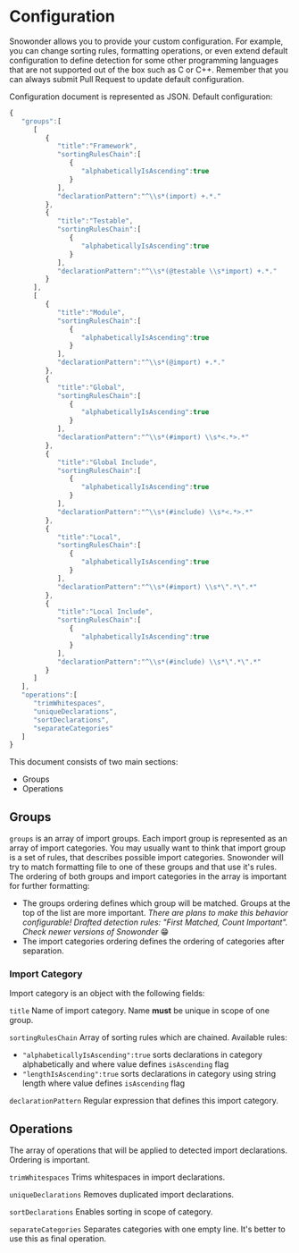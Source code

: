 #  Configuration

Snowonder allows you to provide your custom configuration. For example, you can change sorting rules, formatting operations, or even extend default configuration to define detection for some other programming languages that are not supported out of the box such as C or C++. Remember that you can always submit Pull Request to update default configuration.

Configuration document is represented as JSON. Default configuration:

```javascript
{
   "groups":[
      [
         {
            "title":"Framework",
            "sortingRulesChain":[
               {
                  "alphabeticallyIsAscending":true
               }
            ],
            "declarationPattern":"^\\s*(import) +.*."
         },
         {
            "title":"Testable",
            "sortingRulesChain":[
               {
                  "alphabeticallyIsAscending":true
               }
            ],
            "declarationPattern":"^\\s*(@testable \\s*import) +.*."
         }
      ],
      [
         {
            "title":"Module",
            "sortingRulesChain":[
               {
                  "alphabeticallyIsAscending":true
               }
            ],
            "declarationPattern":"^\\s*(@import) +.*."
         },
         {
            "title":"Global",
            "sortingRulesChain":[
               {
                  "alphabeticallyIsAscending":true
               }
            ],
            "declarationPattern":"^\\s*(#import) \\s*<.*>.*"
         },
         {
            "title":"Global Include",
            "sortingRulesChain":[
               {
                  "alphabeticallyIsAscending":true
               }
            ],
            "declarationPattern":"^\\s*(#include) \\s*<.*>.*"
         },
         {
            "title":"Local",
            "sortingRulesChain":[
               {
                  "alphabeticallyIsAscending":true
               }
            ],
            "declarationPattern":"^\\s*(#import) \\s*\".*\".*"
         },
         {
            "title":"Local Include",
            "sortingRulesChain":[
               {
                  "alphabeticallyIsAscending":true
               }
            ],
            "declarationPattern":"^\\s*(#include) \\s*\".*\".*"
         }
      ]
   ],
   "operations":[
      "trimWhitespaces",
      "uniqueDeclarations",
      "sortDeclarations",
      "separateCategories"
   ]
}
```

This document consists of two main sections:
* Groups
* Operations

## Groups

`groups` is an array of import groups. Each import group is represented as an array of import categories. You may usually want to think that import group is a set of rules, that describes possible import categories. Snowonder will try to match formatting file to one of these groups and that use it's rules. The ordering of both groups and import categories in the array is important for further formatting:
* The groups ordering defines which group will be matched. Groups at the top of the list are more important. *There are plans to make this behavior configurable! Drafted detection rules: "First Matched, Count Important". Check newer versions of Snowonder* 😁
* The import categories ordering defines the ordering of categories after separation.

### Import Category

Import category is an object with the following fields:

`title`
Name of import category. Name **must** be unique in scope of one group.

`sortingRulesChain`
Array of sorting rules which are chained. Available rules:
* `"alphabeticallyIsAscending":true` sorts declarations in category alphabetically and where value defines `isAscending` flag
* `"lengthIsAscending":true` sorts declarations in category using string length where value defines `isAscending` flag

`declarationPattern`
Regular expression that defines this import category.

## Operations

The array of operations that will be applied to detected import declarations. Ordering is important.

`trimWhitespaces`
Trims whitespaces in import declarations.

`uniqueDeclarations`
Removes duplicated import declarations.

`sortDeclarations`
Enables sorting in scope of category.

`separateCategories`
Separates categories with one empty line. It's better to use this as final operation.


